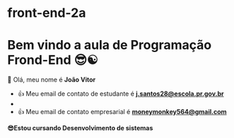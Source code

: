 # front-end-2a
# Bem vindo a aula de Programação Frond-End 😎☯️ 
👋 Olá, meu nome é **João Vitor**


- :+1: Meu email de contato de estudante é **j.santos28@escola.pr.gov.br**
- 
- :+1: Meu email de contato empresarial é **moneymonkey564@gmail.com**

**😎Estou cursando Desenvolvimento de sistemas**
